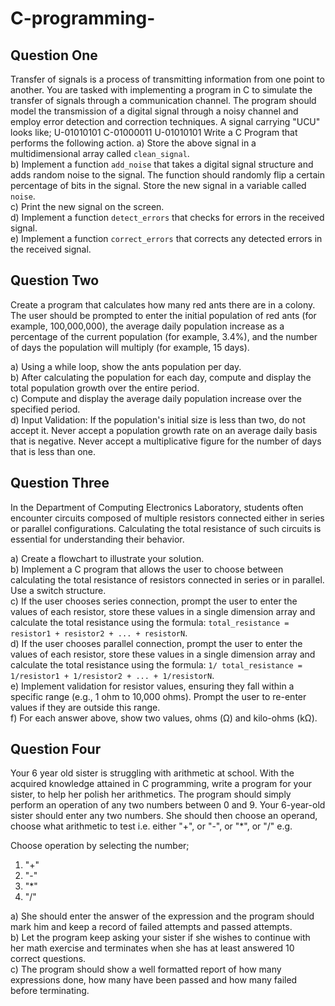 # C-programming-

## Question One
Transfer of signals is a process of transmitting information from one point to another.
You are tasked with implementing a program in C to simulate the transfer of signals through a communication channel. The program should model the transmission of a digital signal through a noisy channel and employ error detection and correction techniques.
A signal carrying "UCU" looks like;
U-01010101
C-01000011
U-01010101
Write a C Program that performs the following action.
a) Store the above signal in a multidimensional array called `clean_signal`.  
b) Implement a function `add_noise` that takes a digital signal structure and adds random noise to the signal. The function should randomly flip a certain percentage of bits in the signal. Store the new signal in a variable called `noise`.  
c) Print the new signal on the screen.  
d) Implement a function `detect_errors` that checks for errors in the received signal.  
e) Implement a function `correct_errors` that corrects any detected errors in the received signal.

## Question Two
Create a program that calculates how many red ants there are in a colony. The user should be prompted to enter the initial population of red ants (for example, 100,000,000), the average daily population increase as a percentage of the current population (for example, 3.4%), and the number of days the population will multiply (for example, 15 days).

a) Using a while loop, show the ants population per day.  
b) After calculating the population for each day, compute and display the total population growth over the entire period.  
c) Compute and display the average daily population increase over the specified period.  
d) Input Validation: If the population's initial size is less than two, do not accept it. Never accept a population growth rate on an average daily basis that is negative. Never accept a multiplicative figure for the number of days that is less than one.

## Question Three
In the Department of Computing Electronics Laboratory, students often encounter circuits composed of multiple resistors connected either in series or parallel configurations. Calculating the total resistance of such circuits is essential for understanding their behavior.

a) Create a flowchart to illustrate your solution.  
b) Implement a C program that allows the user to choose between calculating the total resistance of resistors connected in series or in parallel. Use a switch structure.  
c) If the user chooses series connection, prompt the user to enter the values of each resistor, store these values in a single dimension array and calculate the total resistance using the formula: `total_resistance = resistor1 + resistor2 + ... + resistorN`.  
d) If the user chooses parallel connection, prompt the user to enter the values of each resistor, store these values in a single dimension array and calculate the total resistance using the formula: `1/ total_resistance = 1/resistor1 + 1/resistor2 + ... + 1/resistorN`.  
e) Implement validation for resistor values, ensuring they fall within a specific range (e.g., 1 ohm to 10,000 ohms). Prompt the user to re-enter values if they are outside this range.  
f) For each answer above, show two values, ohms (Ω) and kilo-ohms (kΩ).

## Question Four
Your 6 year old sister is struggling with arithmetic at school. With the acquired knowledge attained in C programming, write a program for your sister, to help her polish her arithmetics.
The program should simply perform an operation of any two numbers between 0 and 9. Your 6-year-old sister should enter any two numbers.
She should then choose an operand, choose what arithmetic to test i.e. either "+", or "-", or "*", or "/" e.g.

Choose operation by selecting the number;  
1. "+"  
2. "-"  
3. "*"  
4. "/"

a) She should enter the answer of the expression and the program should mark him and keep a record of failed attempts and passed attempts.  
b) Let the program keep asking your sister if she wishes to continue with her math exercise and terminates when she has at least answered 10 correct questions.  
c) The program should show a well formatted report of how many expressions done, how many have been passed and how many failed before terminating.

